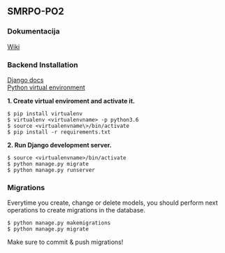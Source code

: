 ## SMRPO-PO2

### Dokumentacija

[Wiki](https://github.com/FRI-SMRPO-2/smrpo_backend/wiki/ "Wiki")


### Backend Installation
[Django docs](https://docs.djangoproject.com/en/3.0/ "Django docs")\
[Python virtual environment](https://docs.python-guide.org/dev/virtualenvs/)

**1. Create virtual enviroment and activate it.**

```
$ pip install virtualenv
$ virtualenv <virtualenvname> -p python3.6
$ source <virtualenvname\>/bin/activate
$ pip install -r requirements.txt
```

**2. Run Django development server.**

```
$ source <virtualenvname>/bin/activate
$ python manage.py migrate
$ python manage.py runserver
```
### Migrations
Everytime you create, change or delete models, you should perform next operations to create migrations in the database. 

```
$ python manage.py makemigrations
$ python manage.py migrate
```
Make sure to commit & push migrations!
